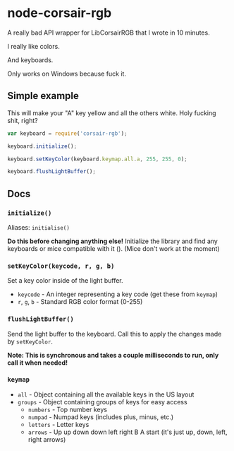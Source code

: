 # node-corsair-rgb

A really bad API wrapper for LibCorsairRGB that I wrote in 10 minutes.

I really like colors.

And keyboards.

Only works on Windows because fuck it.

## Simple example

This will make your "A" key yellow and all the others white.
Holy fucking shit, right?

```js
var keyboard = require('corsair-rgb');

keyboard.initialize();

keyboard.setKeyColor(keyboard.keymap.all.a, 255, 255, 0);

keyboard.flushLightBuffer();
```

## Docs

### `initialize()`

Aliases: `initialise()`

**Do this before changing anything else!** Initialize the library and find any keyboards or mice compatible with it (). (Mice don't work at the moment)

### `setKeyColor(keycode, r, g, b)`

Set a key color inside of the light buffer.

- `keycode` - An integer representing a key code (get these from `keymap`)
- `r`, `g`, `b` - Standard RGB color format (0-255)

### `flushLightBuffer()`

Send the light buffer to the keyboard. Call this to apply the changes made by `setKeyColor`.

**Note: This is synchronous and takes a couple milliseconds to run, only call it when needed!**

### `keymap`

- `all` - Object containing all the available keys in the US layout
- `groups` - Object containing groups of keys for easy access
  - `numbers` - Top number keys
  - `numpad` - Numpad keys (includes plus, minus, etc.)
  - `letters` - Letter keys
  - `arrows` - Up up down down left right B A start (it's just up, down, left, right arrows)
